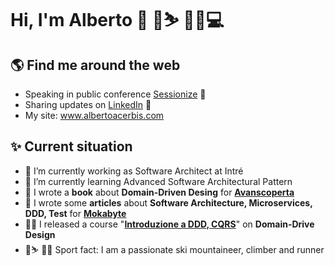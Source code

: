 # Hi, I'm Alberto 👋 🏃⛷ 🧗‍♂️💻

## 🌎 Find me around the web 
- Speaking in public conference <a href="https://sessionize.com/alberto-acerbis8252/" target="_blank">Sessionize</a> 🎦
- Sharing updates on <a href="https://www.linkedin.com/in/aacerbis/">LinkedIn</a> 💼
- My site: <a href="https://www.albertoacerbis.com/" target="_blank">www.albertoacerbis.com</a>

## ✨ Current situation

- 🔭 I’m currently working as Software Architect at Intré
- 🌱 I’m currently learning Advanced Software Architectural Pattern
- 📙 I wrote a **book** about **Domain-Driven Desing** for **[Avanscoperta](https://leanpub.com/cronache-di-domain-driven-design)**
- 📙 I wrote some **articles** about **Software Architecture, Microservices, DDD, Test** for **[Mokabyte](https://www.mokabyte.it/autore/alberto-acerbis/)**
- 🧙‍♂️ I released a course "**[Introduzione a DDD, CQRS](https://agilereloaded.it/corsi/corso-ddd-cqrs-pattern/)**" on **Domain-Drive Design**
- 🏃⛷ 🧗‍♂️ Sport fact: I am a passionate ski mountaineer, climber and runner

